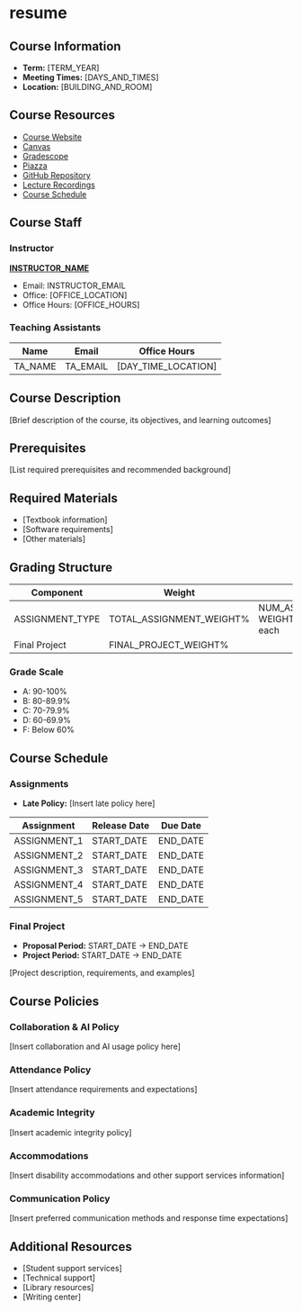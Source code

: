 # resume

## Course Information

- **Term:** [TERM_YEAR]
- **Meeting Times:** [DAYS_AND_TIMES]
- **Location:** [BUILDING_AND_ROOM]

## Course Resources

- [Course Website](COURSE_WEBSITE_URL)
- [Canvas](CANVAS_URL)
- [Gradescope](GRADESCOPE_URL)
- [Piazza](PIAZZA_URL)
- [GitHub Repository](GITHUB_REPO_URL)
- [Lecture Recordings](LECTURE_RECORDINGS_URL)
- [Course Schedule](SCHEDULE_URL)

## Course Staff

### Instructor

**[INSTRUCTOR_NAME](INSTRUCTOR_WEBSITE)**

- Email: INSTRUCTOR_EMAIL
- Office: [OFFICE_LOCATION]
- Office Hours: [OFFICE_HOURS]

### Teaching Assistants

| Name    | Email    | Office Hours        |
| ------- | -------- | ------------------- |
| TA_NAME | TA_EMAIL | [DAY_TIME_LOCATION] |

<!-- Add rows as needed -->

## Course Description

[Brief description of the course, its objectives, and learning outcomes]

## Prerequisites

[List required prerequisites and recommended background]

## Required Materials

- [Textbook information]
- [Software requirements]
- [Other materials]

## Grading Structure

| Component       | Weight                   | Details                                            |
| --------------- | ------------------------ | -------------------------------------------------- |
| ASSIGNMENT_TYPE | TOTAL_ASSIGNMENT_WEIGHT% | NUM_ASSIGNMENTS total, WEIGHT_PER_ASSIGNMENT% each |
| Final Project   | FINAL_PROJECT_WEIGHT%    |                                                    |

<!-- Add rows as needed -->

### Grade Scale

- A: 90-100%
- B: 80-89.9%
- C: 70-79.9%
- D: 60-69.9%
- F: Below 60%

## Course Schedule

### Assignments

- **Late Policy:** [Insert late policy here]

| Assignment   | Release Date | Due Date |
| ------------ | ------------ | -------- |
| ASSIGNMENT_1 | START_DATE   | END_DATE |
| ASSIGNMENT_2 | START_DATE   | END_DATE |
| ASSIGNMENT_3 | START_DATE   | END_DATE |
| ASSIGNMENT_4 | START_DATE   | END_DATE |
| ASSIGNMENT_5 | START_DATE   | END_DATE |

### Final Project

- **Proposal Period:** START_DATE → END_DATE
- **Project Period:** START_DATE → END_DATE

[Project description, requirements, and examples]

## Course Policies

### Collaboration & AI Policy

[Insert collaboration and AI usage policy here]

### Attendance Policy

[Insert attendance requirements and expectations]

### Academic Integrity

[Insert academic integrity policy]

### Accommodations

[Insert disability accommodations and other support services information]

### Communication Policy

[Insert preferred communication methods and response time expectations]

## Additional Resources

- [Student support services]
- [Technical support]
- [Library resources]
- [Writing center]
